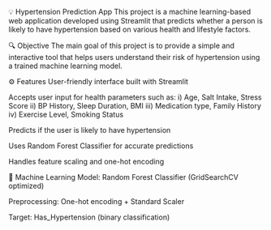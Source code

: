 💡 Hypertension Prediction App
This project is a machine learning-based web application developed using Streamlit that predicts whether a person is likely to have hypertension based on various health and lifestyle factors.

🔍 Objective
The main goal of this project is to provide a simple and interactive tool that helps users understand their risk of hypertension using a trained machine learning model.

⚙️ Features
User-friendly interface built with Streamlit

Accepts user input for health parameters such as:
  i) Age, Salt Intake, Stress Score
 ii) BP History, Sleep Duration, BMI
iii) Medication type, Family History
 iv) Exercise Level, Smoking Status
 
Predicts if the user is likely to have hypertension

Uses Random Forest Classifier for accurate predictions

Handles feature scaling and one-hot encoding

🧠 Machine Learning
Model: Random Forest Classifier (GridSearchCV optimized)

Preprocessing: One-hot encoding + Standard Scaler

Target: Has_Hypertension (binary classification)
